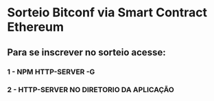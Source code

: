 # Sorteio Bitconf via Smart Contract Ethereum

## Para se inscrever no sorteio acesse:


### 1 - NPM HTTP-SERVER -G
### 2 - HTTP-SERVER NO DIRETORIO DA APLICAÇÃO
